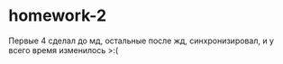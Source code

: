 # homework-2
Первые 4 сделал до мд, остальные после жд, синхронизировал, и у всего время изменилось >:(
